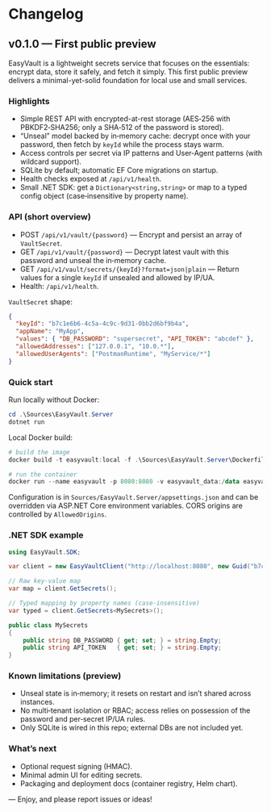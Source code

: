 # Changelog

## v0.1.0 — First public preview

EasyVault is a lightweight secrets service that focuses on the essentials: encrypt data, store it safely, and fetch it simply.
This first public preview delivers a minimal-yet-solid foundation for local use and small services.

### Highlights
- Simple REST API with encrypted-at-rest storage (AES‑256 with PBKDF2‑SHA256; only a SHA‑512 of the password is stored).
- “Unseal” model backed by in‑memory cache: decrypt once with your password, then fetch by `keyId` while the process stays warm.
- Access controls per secret via IP patterns and User‑Agent patterns (with wildcard support).
- SQLite by default; automatic EF Core migrations on startup.
- Health checks exposed at `/api/v1/health`.
- Small .NET SDK: get a `Dictionary<string,string>` or map to a typed config object (case‑insensitive by property name).

### API (short overview)
- POST `/api/v1/vault/{password}` — Encrypt and persist an array of `VaultSecret`.
- GET  `/api/v1/vault/{password}` — Decrypt latest vault with this password and unseal the in‑memory cache.
- GET  `/api/v1/vault/secrets/{keyId}?format=json|plain` — Return values for a single `keyId` if unsealed and allowed by IP/UA.
- Health: `/api/v1/health`.

`VaultSecret` shape:
```json
{
  "keyId": "b7c1e6b6-4c5a-4c9c-9d31-0bb2d6bf9b4a",
  "appName": "MyApp",
  "values": { "DB_PASSWORD": "supersecret", "API_TOKEN": "abcdef" },
  "allowedAddresses": ["127.0.0.1", "10.0.*"],
  "allowedUserAgents": ["PostmanRuntime", "MyService/*"]
}
```

### Quick start
Run locally without Docker:
```powershell
cd .\Sources\EasyVault.Server
dotnet run
```

Local Docker build:
```powershell
# build the image
docker build -t easyvault:local -f .\Sources\EasyVault.Server\Dockerfile .\Sources

# run the container
docker run --name easyvault -p 8080:8080 -v easyvault_data:/data easyvault:local
```

Configuration is in `Sources/EasyVault.Server/appsettings.json` and can be overridden via ASP.NET Core environment variables. CORS origins are controlled by `AllowedOrigins`.

### .NET SDK example
```csharp
using EasyVault.SDK;

var client = new EasyVaultClient("http://localhost:8080", new Guid("b7c1e6b6-4c5a-4c9c-9d31-0bb2d6bf9b4a"));

// Raw key-value map
var map = client.GetSecrets();

// Typed mapping by property names (case-insensitive)
var typed = client.GetSecrets<MySecrets>();

public class MySecrets
{
    public string DB_PASSWORD { get; set; } = string.Empty;
    public string API_TOKEN   { get; set; } = string.Empty;
}
```

### Known limitations (preview)
- Unseal state is in‑memory; it resets on restart and isn’t shared across instances.
- No multi‑tenant isolation or RBAC; access relies on possession of the password and per‑secret IP/UA rules.
- Only SQLite is wired in this repo; external DBs are not included yet.

### What’s next
- Optional request signing (HMAC).
- Minimal admin UI for editing secrets.
- Packaging and deployment docs (container registry, Helm chart).

— Enjoy, and please report issues or ideas!